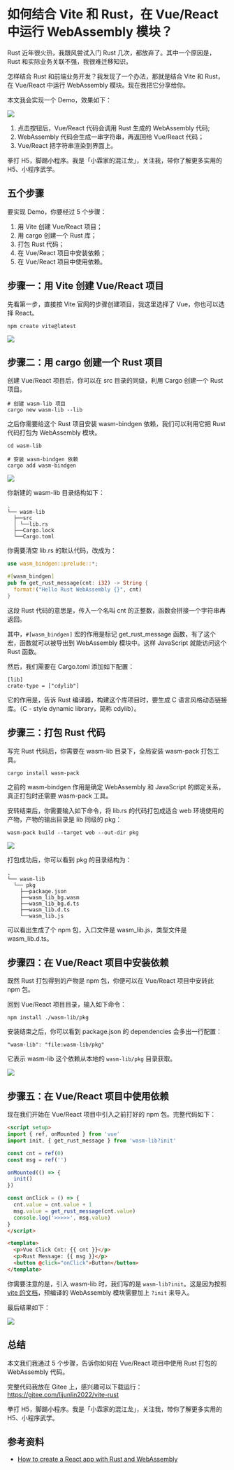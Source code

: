 # 如何结合 Vite 和 Rust，在 Vue/React 中运行 WebAssembly 模块？

Rust 近年很火热，我跟风尝试入门 Rust 几次，都放弃了。其中一个原因是，Rust 和实际业务关联不强，我很难迁移知识。

怎样结合 Rust 和前端业务开发？我发现了一个办法，那就是结合 Vite 和 Rust，在 Vue/React 中运行 WebAssembly 模块。现在我把它分享给你。

本文我会实现一个 Demo，效果如下：

![](./img/demo.png)

1. 点击按钮后，Vue/React 代码会调用 Rust 生成的 WebAssembly 代码;
2. WebAssembly 代码会生成一串字符串，再返回给 Vue/React 代码；
3. Vue/React 把字符串渲染到界面上。

拳打 H5，脚踢小程序。我是「小霖家的混江龙」，关注我，带你了解更多实用的 H5、小程序武学。

## 五个步骤

要实现 Demo，你要经过 5 个步骤：

1. 用 Vite 创建 Vue/React 项目；
2. 用 cargo 创建一个 Rust 库；
3. 打包 Rust 代码；
4. 在 Vue/React 项目中安装依赖；
5. 在 Vue/React 项目中使用依赖。

## 步骤一：用 Vite 创建 Vue/React 项目

先看第一步，直接按 Vite 官网的步骤创建项目，我这里选择了 Vue，你也可以选择 React。

```shell
npm create vite@latest
```

![](./img/vite.png)

## 步骤二：用 cargo 创建一个 Rust 项目

创建 Vue/React 项目后，你可以在 src 目录的同级，利用 Cargo 创建一个 Rust 项目。 

```shell
# 创建 wasm-lib 项目
cargo new wasm-lib --lib
```

之后你需要给这个 Rust 项目安装 wasm-bindgen 依赖，我们可以利用它把 Rust 代码打包为 WebAssembly 模块。

```shell
cd wasm-lib

# 安装 wasm-bindgen 依赖
cargo add wasm-bindgen
```

![](./img/cargo.png)

你新建的 wasm-lib 目录结构如下：

```tree
.
└── wasm-lib
  ├──src
  │ └──lib.rs
  ├──Cargo.lock
  └──Cargo.toml
```

你需要清空 lib.rs 的默认代码，改成为：

```rust
use wasm_bindgen::prelude::*;

#[wasm_bindgen]
pub fn get_rust_message(cnt: i32) -> String {
  format!("Hello Rust WebAssembly {}", cnt)
}
```

这段 Rust 代码的意思是，传入一个名叫 cnt 的正整数，函数会拼接一个字符串再返回。

其中，`#[wasm_bindgen]` 宏的作用是标记 get_rust_message 函数，有了这个宏，函数就可以被导出到 WebAssembly 模块中。这样 JavaScript 就能访问这个 Rust 函数。

然后，我们需要在 Cargo.toml 添加如下配置：

```
[lib]
crate-type = ["cdylib"]
```

它的作用是，告诉 Rust 编译器，构建这个库项目时，要生成 C 语言风格动态链接库。（C - style dynamic library，简称 cdylib）。

## 步骤三：打包 Rust 代码

写完 Rust 代码后，你需要在 wasm-lib 目录下，全局安装 wasm-pack 打包工具。

```shell
cargo install wasm-pack
```

之前的 wasm-bindgen 作用是确定 WebAssembly 和 JavaScript 的绑定关系，真正打包时还需要 wasm-pack 工具。

安转结束后，你需要输入如下命令，将 lib.rs 的代码打包成适合 web 环境使用的产物，产物的输出目录是 lib 同级的 pkg：

```shell
wasm-pack build --target web --out-dir pkg
```

![](./img/build.png)

打包成功后，你可以看到 pkg 的目录结构为：

```tree
.
└── wasm-lib
  └── pkg
    ├──package.json
    ├──wasm_lib_bg.wasm
    ├──wasm_lib_bg.d.ts
    ├──wasm_lib.d.ts
    └──wasm_lib.js
```

可以看出生成了个 npm 包，入口文件是 wasm_lib.js，类型文件是 wasm_lib.d.ts。

## 步骤四：在 Vue/React 项目中安装依赖

既然 Rust 打包得到的产物是 npm 包，你便可以在 Vue/React 项目中安转此 npm 包。

回到 Vue/React 项目目录，输入如下命令：

```shell
npm install ./wasm-lib/pkg
```

安装结束之后，你可以看到 package.json 的 dependencies 会多出一行配置：

```
"wasm-lib": "file:wasm-lib/pkg"
```

它表示 wasm-lib 这个依赖从本地的 `wasm-lib/pkg` 目录获取。

![](./img/package.png)

## 步骤五：在 Vue/React 项目中使用依赖

现在我们开始在 Vue/React 项目中引入之前打好的 npm 包。完整代码如下：

```html
<script setup>
import { ref, onMounted } from 'vue'
import init, { get_rust_message } from 'wasm-lib?init'

const cnt = ref(0)
const msg = ref('')

onMounted(() => {
  init()
})

const onClick = () => {
  cnt.value = cnt.value + 1
  msg.value = get_rust_message(cnt.value)
  console.log('>>>>>', msg.value)
}
</script>

<template>
  <p>Vue Click Cnt: {{ cnt }}</p>
  <p>Rust Message: {{ msg }}</p>
  <button @click="onClick">Button</button>
</template>
```

你需要注意的是，引入 wasm-lib 时，我们写的是 `wasm-lib?init`。这是因为按照 [vite 的文档](https://vitejs.cn/vite3-cn/guide/features.html#webassembly)，预编译的 WebAssembly 模块需要加上 `?init` 来导入。

最后结果如下：

![](./img/demo.png)

## 总结

本文我们我通过 5 个步骤，告诉你如何在 Vue/React 项目中使用 Rust 打包的 WebAssembly 代码。

完整代码我放在 Gitee 上，感兴趣可以下载运行：https://gitee.com/lijunlin2022/vite-rust

拳打 H5，脚踢小程序。我是「小霖家的混江龙」，关注我，带你了解更多实用的 H5、小程序武学。

## 参考资料

- [How to create a React app with Rust and WebAssembly](https://www.tkat0.dev/posts/how-to-create-a-react-app-with-rust-and-wasm/)
